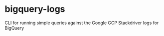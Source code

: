 # bigquery-logs
CLI for running simple queries against the Google GCP Stackdriver logs for BigQuery

